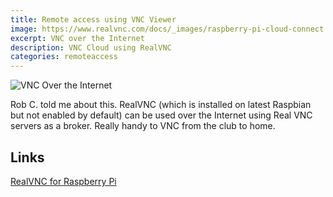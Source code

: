 ```yaml
---
title: Remote access using VNC Viewer
image: https://www.realvnc.com/docs/_images/raspberry-pi-cloud-connect.png
excerpt: VNC over the Internet
description: VNC Cloud using RealVNC
categories: remoteaccess
---
```

![VNC Over the Internet](https://da7ouc4w1kep6.cloudfront.net/media/svg/Over-the-internet.svg)

Rob C. told me about this. RealVNC (which is installed on latest Raspbian but not enabled by default) can be used over the Internet using
Real VNC servers as a broker. Really handy to VNC from the club to home.


## Links
[RealVNC for Raspberry Pi](https://www.realvnc.com/raspberrypi/)

